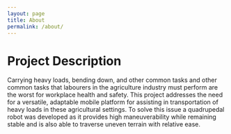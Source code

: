 ```yaml
---
layout: page
title: About
permalink: /about/
---
```


# Project Description
Carrying heavy loads, bending down, and other common tasks and other common tasks that labourers in the agriculture industry must perform are the worst for workplace health and safety. This project addresses the need for a versatile, adaptable mobile platform for assisting in transportation of heavy loads in these agricultural settings. To solve this issue a quadrupedal robot was developed as it provides high maneuverability while remaining stable and is also able to traverse uneven terrain with relative ease.

